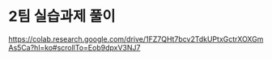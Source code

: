 2팀 실습과제 풀이
=====
https://colab.research.google.com/drive/1FZ7QHt7bcv2TdkUPtxGctrXOXGmAs5Ca?hl=ko#scrollTo=Eob9dpxV3NJ7
